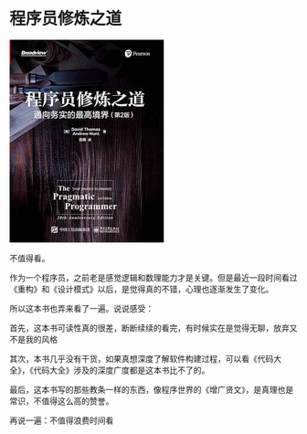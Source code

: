 # 程序员修炼之道

![程序员修炼之道](./程序员修炼之道.jpg)

不值得看。

作为一个程序员，之前老是感觉逻辑和数理能力才是关键。但是最近一段时间看过《重构》和《设计模式》以后，是觉得真的不错，心理也逐渐发生了变化。

所以这本书也弄来看了一遍。说说感受：


首先，这本书可读性真的很差，断断续续的看完，有时候实在是觉得无聊，放弃又不是我的风格

其次，本书几乎没有干货，如果真想深度了解软件构建过程，可以看《代码大全》，《代码大全》涉及的深度广度都是这本书比不了的。

最后，这本书写的那些教条一样的东西，像程序世界的《增广贤文》，是真理也是常识，不值得这么高的赞誉。

再说一遍：不值得浪费时间看